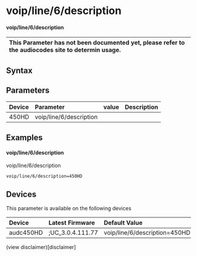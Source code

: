 ﻿---
description: voip/line/6/description
search: false
---

# voip/line/6/description

#### voip/line/6/description


| This Parameter has not been documented yet, please refer to the audiocodes site to determin usage.  | 
| :--- |

## Syntax

## Parameters
|Device|Parameter|value|Description|
|:---|:---|:---|:---|
| 450HD | voip/line/6/description |  |  |

## Examples
#### voip/line/6/description

voip/line/6/description

```
voip/line/6/description=450HD
```

## Devices
This parameter is available on the following devices

| Device | Latest Firmware | Default Value |
|:---|:---|:---|
| audc450HD | ;UC_3.0.4.111.77 | voip/line/6/description=450HD 

(view disclaimer)[disclaimer]
